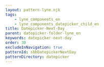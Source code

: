 ```yaml
---
layout: pattern-lyne.njk
tags: 
    - lyne_components_en
    - lyne_components_datepicker_child_en
title: Datepicker-Next-Day
parent: datepicker-folder-lyne_en
keywords: datepicker-next-day
order: 30
excludeInNavigation: true
patternId: sbbDatepickerNextDay
patternDirectory: datepicker
---
```

